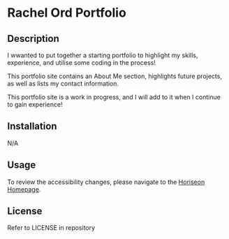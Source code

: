 # Rachel Ord Portfolio

## Description 

I wwanted to put together a starting portfolio to highlight my skills, experience, and utilise some coding in the process! 

This portfolio site contains an About Me section, highlights future projects, as well as lists my contact information.

This portfolio site is a work in progress, and I will add to it when I continue to gain experience!


## Installation

N/A


## Usage 

To review the accessibility changes, please navigate to the [Horiseon Homepage](https://rachlala14.github.io/horiseon-homepage/). 


## License

Refer to LICENSE in repository
